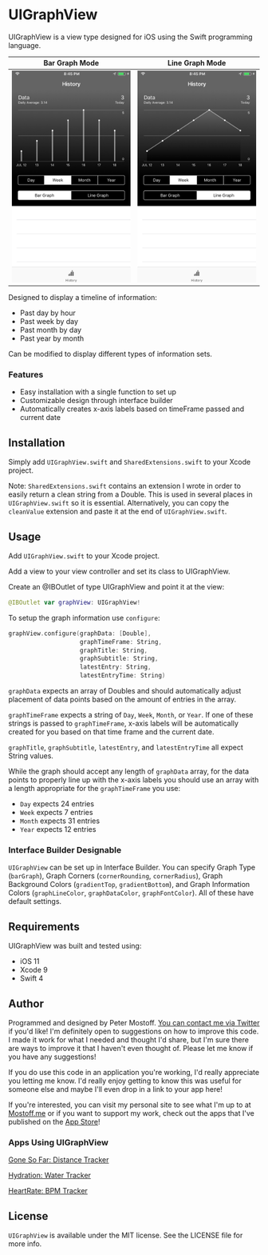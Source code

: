# UIGraphView

UIGraphView is a view type designed for iOS using the Swift programming language.

| Bar Graph Mode | Line Graph Mode |
|:---------------:|:--------------:|
|<img src="UIGraphView_BarGraph.png" alt="UIGraphView Bar Graph" width=300>|<img src="UIGraphView_LineGraph.png" alt="UIGraphView Line Graph" width=300>|

Designed to display a timeline of information:
- Past day by hour
- Past week by day
- Past month by day
- Past year by month

Can be modified to display different types of information sets.

### Features
- Easy installation with a single function to set up
- Customizable design through interface builder
- Automatically creates x-axis labels based on timeFrame passed and current date

## Installation
Simply add `UIGraphView.swift` and `SharedExtensions.swift` to your Xcode project.

Note:
`SharedExtensions.swift` contains an extension I wrote in order to easily return a clean string from a Double. This is used in several places in `UIGraphView.swift` so it is essential. Alternatively, you can copy the `cleanValue` extension and paste it at the end of `UIGraphView.swift`.

## Usage

Add `UIGraphView.swift` to your Xcode project.

Add a view to your view controller and set its class to UIGraphView.

Create an @IBOutlet of type UIGraphView and point it at the view:

```swift
@IBOutlet var graphView: UIGraphView!
```

To setup the graph information use `configure`:

```swift
graphView.configure(graphData: [Double],
                    graphTimeFrame: String,
                    graphTitle: String,
                    graphSubtitle: String,
                    latestEntry: String,
                    latestEntryTime: String)
```

`graphData` expects an array of Doubles and should automatically adjust placement of data points based on the amount of entries in the array.

`graphTimeFrame` expects a string of `Day`, `Week`, `Month`, or `Year`. If one of these strings is passed to `graphTimeFrame`, x-axis labels will be automatically created for you based on that time frame and the current date.

`graphTitle`, `graphSubtitle`, `latestEntry`, and `latestEntryTime` all expect String values.

While the graph should accept any length of `graphData` array, for the data points to properly line up with the x-axis labels you should use an array with a length appropriate for the `graphTimeFrame` you use:
- `Day` expects 24 entries
- `Week` expects 7 entries
- `Month` expects 31 entries
- `Year` expects 12 entries

### Interface Builder Designable
`UIGraphView` can be set up in Interface Builder. You can specify Graph Type (`barGraph`), Graph Corners (`cornerRounding`, `cornerRadius`), Graph Background Colors (`gradientTop`, `gradientBottom`), and Graph Information Colors (`graphLineColor`, `graphDataColor`, `graphFontColor`). All of these have default settings.

## Requirements
UIGraphView was built and tested using:
- iOS 11
- Xcode 9
- Swift 4

## Author

Programmed and designed by Peter Mostoff. [You can contact me via Twitter](https://twitter.com/pmostoff) if you'd like! I'm definitely open to suggestions on how to improve this code. I made it work for what I needed and thought I'd share, but I'm sure there are ways to improve it that I haven't even thought of. Please let me know if you have any suggestions!

If you do use this code in an application you're working, I'd really appreciate you letting me know. I'd really enjoy getting to know this was useful for someone else and maybe I'll even drop in a link to your app here!

If you're interested, you can visit my personal site to see what I'm up to at [Mostoff.me](http://mostoff.me) or if you want to support my work, check out the apps that I've published on the [App Store](https://itunes.apple.com/tc/developer/peter-mostoff/id1080412491)!

### Apps Using UIGraphView
[Gone So Far: Distance Tracker](https://itunes.apple.com/tc/app/gone-so-far-distance-tracker/id1080412492?mt=8)

[Hydration: Water Tracker](https://itunes.apple.com/tc/app/hydration-water-tracker/id1236086101?mt=8)

[HeartRate: BPM Tracker](https://itunes.apple.com/tc/app/heartrate-bpm-tracker/id1236088071?mt=8)

## License
`UIGraphView` is available under the MIT license. See the LICENSE file for more info.
